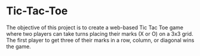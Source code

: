 # Tic-Tac-Toe
The objective of this project is to create a web-based Tic Tac Toe game where two players can take turns placing their marks (X or O) on a 3x3 grid. The first player to get three of their marks in a row, column, or diagonal wins the game.
